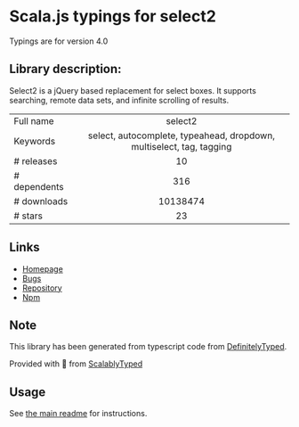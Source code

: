 
# Scala.js typings for select2

Typings are for version 4.0

## Library description:
Select2 is a jQuery based replacement for select boxes. It supports searching, remote data sets, and infinite scrolling of results.

|                    |                 |
| ------------------ | :-------------: |
| Full name          | select2 |
| Keywords           | select, autocomplete, typeahead, dropdown, multiselect, tag, tagging |
| # releases         | 10 |
| # dependents       | 316 |
| # downloads        | 10138474 |
| # stars            | 23 |

## Links
- [Homepage](https://select2.org)
- [Bugs](https://github.com/select2/select2/issues)
- [Repository](https://github.com/select2/select2)
- [Npm](https://www.npmjs.com/package/select2)
    


## Note
This library has been generated from typescript code from [DefinitelyTyped](https://definitelytyped.org).

Provided with :purple_heart: from [ScalablyTyped](https://github.com/oyvindberg/ScalablyTyped)

## Usage
See [the main readme](../../readme.md) for instructions.


